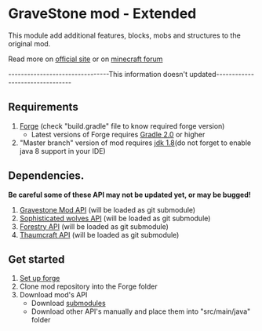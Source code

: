 # GraveStone mod - Extended

This module add additional features, blocks, mobs and structures to the original mod.

Read more on [official site](http://gravestone.nightkosh.com/) or on [minecraft forum](http://www.minecraftforum.net/forums/mapping-and-modding/minecraft-mods/1288082-gravestone-mod-v2-9-7)


--------------------------------This information doesn't updated--------------------------------


## Requirements
1. [Forge](http://files.minecraftforge.net/) (check "build.gradle" file to know required forge version)
   * Latest versions of Forge requires [Gradle 2.0](https://gradle.org/) or higher
2. "Master branch" version of mod requires [jdk 1.8](http://www.oracle.com/technetwork/java/javase/downloads/jdk8-downloads-2133151.html)(do not forget to enable java 8 support in your IDE)

## Dependencies.
**Be careful some of these API may not be updated yet, or may be bugged!**

1. [Gravestone Mod API](https://github.com/NightKosh/GraveStone-mod-API) (will be loaded as git submodule)
2. [Sophisticated wolves API](https://github.com/NightKosh/Sophisticated-wolves-API) (will be loaded as git submodule)
4. [Forestry API](https://github.com/ForestryMC/ForestryAPI) (will be loaded as git submodule)
8. [Thaumcraft API](https://github.com/Azanor/thaumcraft-api) (will be loaded as git submodule)

## Get started
1. [Set up forge](http://www.minecraftforge.net/wiki/Installation/Source)
2. Clone mod repository into the Forge folder
3. Download mod's API
   * Download [submodules](https://git-scm.com/book/en/v2/Git-Tools-Submodules)
   * Download other API's manually and place them into "src/main/java" folder
